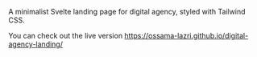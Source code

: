 A minimalist Svelte landing page for digital agency, styled with Tailwind CSS.

You can check out the live version https://ossama-lazri.github.io/digital-agency-landing/
